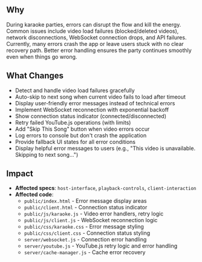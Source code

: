 ## Why

During karaoke parties, errors can disrupt the flow and kill the energy. Common issues include video load failures (blocked/deleted videos), network disconnections, WebSocket connection drops, and API failures. Currently, many errors crash the app or leave users stuck with no clear recovery path. Better error handling ensures the party continues smoothly even when things go wrong.

## What Changes

- Detect and handle video load failures gracefully
- Auto-skip to next song when current video fails to load after timeout
- Display user-friendly error messages instead of technical errors
- Implement WebSocket reconnection with exponential backoff
- Show connection status indicator (connected/disconnected)
- Retry failed YouTube.js operations (with limits)
- Add "Skip This Song" button when video errors occur
- Log errors to console but don't crash the application
- Provide fallback UI states for all error conditions
- Display helpful error messages to users (e.g., "This video is unavailable. Skipping to next song...")

## Impact

- **Affected specs**: `host-interface`, `playback-controls`, `client-interaction`
- **Affected code**:
  - `public/index.html` - Error message display areas
  - `public/client.html` - Connection status indicator
  - `public/js/karaoke.js` - Video error handlers, retry logic
  - `public/js/client.js` - WebSocket reconnection logic
  - `public/css/karaoke.css` - Error message styling
  - `public/css/client.css` - Connection status styling
  - `server/websocket.js` - Connection error handling
  - `server/youtube.js` - YouTube.js retry logic and error handling
  - `server/cache-manager.js` - Cache error recovery
